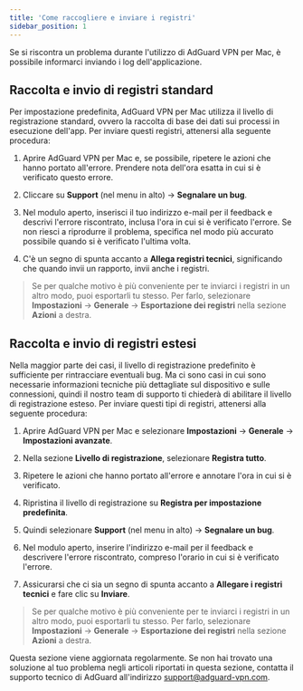 ```yaml
---
title: 'Come raccogliere e inviare i registri'
sidebar_position: 1
---
```


Se si riscontra un problema durante l'utilizzo di AdGuard VPN per Mac, è possibile informarci inviando i log dell'applicazione.

## Raccolta e invio di registri standard

Per impostazione predefinita, AdGuard VPN per Mac utilizza il livello di registrazione standard, ovvero la raccolta di base dei dati sui processi in esecuzione dell'app. Per inviare questi registri, attenersi alla seguente procedura:

1. Aprire AdGuard VPN per Mac e, se possibile, ripetere le azioni che hanno portato all'errore. Prendere nota dell'ora esatta in cui si è verificato questo errore.

2. Cliccare su **Support** (nel menu in alto) → **Segnalare un bug**.

3. Nel modulo aperto, inserisci il tuo indirizzo e-mail per il feedback e descrivi l'errore riscontrato, inclusa l'ora in cui si è verificato l'errore. Se non riesci a riprodurre il problema, specifica nel modo più accurato possibile quando si è verificato l'ultima volta.

4. C'è un segno di spunta accanto a **Allega registri tecnici**, significando che quando invii un rapporto, invii anche i registri.
> Se per qualche motivo è più conveniente per te inviarci i registri in un altro modo, puoi esportarli tu stesso. Per farlo, selezionare **Impostazioni** → **Generale** → **Esportazione dei registri** nella sezione **Azioni** a destra.

## Raccolta e invio di registri estesi

Nella maggior parte dei casi, il livello di registrazione predefinito è sufficiente per rintracciare eventuali bug. Ma ci sono casi in cui sono necessarie informazioni tecniche più dettagliate sul dispositivo e sulle connessioni, quindi il nostro team di supporto ti chiederà di abilitare il livello di registrazione esteso. Per inviare questi tipi di registri, attenersi alla seguente procedura:

1. Aprire AdGuard VPN per Mac e selezionare **Impostazioni** → **Generale** → **Impostazioni avanzate**.

2. Nella sezione **Livello di registrazione**, selezionare **Registra tutto**.

3. Ripetere le azioni che hanno portato all'errore e annotare l'ora in cui si è verificato.

4. Ripristina il livello di registrazione su **Registra per impostazione predefinita**.

5. Quindi selezionare **Support** (nel menu in alto) → **Segnalare un bug**.

6. Nel modulo aperto, inserire l'indirizzo e-mail per il feedback e descrivere l'errore riscontrato, compreso l'orario in cui si è verificato l'errore.

7. Assicurarsi che ci sia un segno di spunta accanto a **Allegare i registri tecnici** e fare clic su **Inviare**.
> Se per qualche motivo è più conveniente per te inviarci i registri in un altro modo, puoi esportarli tu stesso. Per farlo, selezionare **Impostazioni** → **Generale** → **Esportazione dei registri** nella sezione **Azioni** a destra.

Questa sezione viene aggiornata regolarmente. Se non hai trovato una soluzione al tuo problema negli articoli riportati in questa sezione, contatta il supporto tecnico di AdGuard all'indirizzo support@adguard-vpn.com.